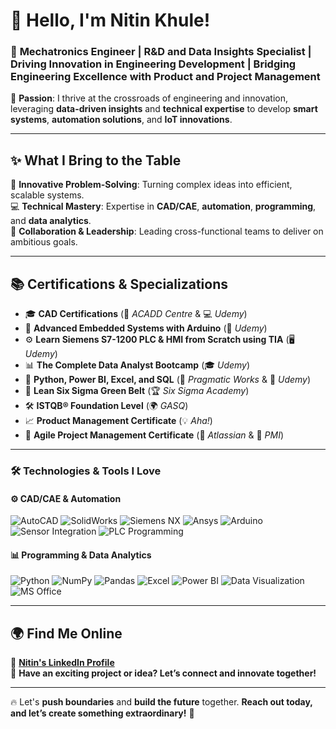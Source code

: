 # 👋 Hello, I'm **Nitin Khule**! 
### 🚀 **Mechatronics Engineer | R&D and Data Insights Specialist | Driving Innovation in Engineering Development | Bridging Engineering Excellence with Product and Project Management**  

🌟 **Passion**: I thrive at the crossroads of engineering and innovation, leveraging **data-driven insights** and **technical expertise** to develop **smart systems**, **automation solutions**, and **IoT innovations**.  

---

## ✨ **What I Bring to the Table**  
🎯 **Innovative Problem-Solving**: Turning complex ideas into efficient, scalable systems.  
💻 **Technical Mastery**: Expertise in **CAD/CAE**, **automation**, **programming**, and **data analytics**.  
🤝 **Collaboration & Leadership**: Leading cross-functional teams to deliver on ambitious goals.  

---

## 📚 **Certifications & Specializations**  
- 🎓 **CAD Certifications** (🏫 *ACADD Centre* & 💻 *Udemy*)  
- 🤖 **Advanced Embedded Systems with Arduino** (📘 *Udemy*)  
- ⚙️ **Learn Siemens S7-1200 PLC & HMI from Scratch using TIA** (🖥️ *Udemy*)  
- 📊 **The Complete Data Analyst Bootcamp** (🎓 *Udemy*)  
- 🐍 **Python, Power BI, Excel, and SQL** (🏢 *Pragmatic Works* & 📘 *Udemy*)  
- 🎯 **Lean Six Sigma Green Belt** (🏆 *Six Sigma Academy*)  
- 🛠️ **ISTQB® Foundation Level** (🌍 *GASQ*)  
- 📈 **Product Management Certificate** (💡 *Aha!*)  
- 🔄 **Agile Project Management Certificate** (📘 *Atlassian* & 📜 *PMI*)  

---

### 🛠️ **Technologies & Tools I Love**  

#### **⚙️ CAD/CAE & Automation**  
![AutoCAD](https://img.shields.io/badge/-AutoCAD-lightgrey?logo=autodesk&logoColor=blue)  ![SolidWorks](https://img.shields.io/badge/-SolidWorks-red?logo=solidworks&logoColor=white)  ![Siemens NX](https://img.shields.io/badge/-Siemens%20NX-blue?logo=siemens&logoColor=white)  ![Ansys](https://img.shields.io/badge/-Ansys-grey?logo=ansys&logoColor=white)  ![Arduino](https://img.shields.io/badge/-Arduino-brightgreen?logo=arduino&logoColor=white)  ![Sensor Integration](https://img.shields.io/badge/-Sensor%20Integration-yellow?logo=sensors&logoColor=black)  ![PLC Programming](https://img.shields.io/badge/-PLC%20Programming-orange?logo=siemens&logoColor=white)  

#### **📊 Programming & Data Analytics**  
![Python](https://img.shields.io/badge/-Python-blue?logo=python&logoColor=white)  ![NumPy](https://img.shields.io/badge/-NumPy-lightblue?logo=numpy&logoColor=white)  ![Pandas](https://img.shields.io/badge/-Pandas-blue?logo=pandas&logoColor=white)  ![Excel](https://img.shields.io/badge/-Excel-green?logo=microsoft-excel&logoColor=white)  ![Power BI](https://img.shields.io/badge/-Power%20BI-yellow?logo=powerbi&logoColor=black)  ![Data Visualization](https://img.shields.io/badge/-Data%20Visualization-purple?logo=data&logoColor=white)  ![MS Office](https://img.shields.io/badge/-MS%20Office-orange?logo=microsoft-office&logoColor=white)  

---

## 🌍 **Find Me Online**  
📌 **[Nitin's LinkedIn Profile](https://www.linkedin.com/in/nitinkhule/)**  
📧 **Have an exciting project or idea? Let’s connect and innovate together!**  

---  

🔥 Let's **push boundaries** and **build the future** together. **Reach out today, and let’s create something extraordinary!** 🚀
